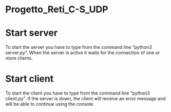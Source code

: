 # Progetto_Reti_C-S_UDP

# Start server
To start the server you have to type from the command line ”python3
server.py”. When the server is active it waits for the connection of one
or more clients.

# Start client
To start the client you have to type from the command line ”python3 client.py”.
If the server is down, the client will receive an error message and will be able
to continue using the console.
